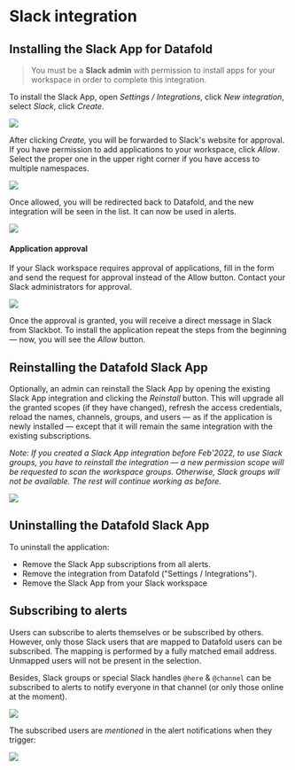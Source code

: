 # Slack integration

## Installing the Slack App for Datafold

> You must be a **Slack admin** with permission to install apps for your workspace in order to complete this integration.


To install the Slack App, open _Settings / Integrations_, click _New integration_, select _Slack_, click _Create_.&#x20;

![](<../../../.gitbook/assets/image (99).png>)

After clicking _Create,_ you will be forwarded to Slack's website for approval. If you have permission to add applications to your workspace, click _Allow_. Select the proper one in the upper right corner if you have access to multiple namespaces.

![](<../../../.gitbook/assets/image (80).png>)

Once allowed, you will be redirected back to Datafold, and the new integration will be seen in the list. It can now be used in alerts.

![](<../../../.gitbook/assets/image (141).png>)

#### Application approval

If your Slack workspace requires approval of applications, fill in the form and send the request for approval instead of the Allow button. Contact your Slack administrators for approval.&#x20;

![](<../../../.gitbook/assets/image (72).png>)

Once the approval is granted, you will receive a direct message in Slack from Slackbot. To install the application repeat the steps from the beginning — now, you will see the _Allow_ button.

## Reinstalling the Datafold Slack App

Optionally, an admin can reinstall the Slack App by opening the existing Slack App integration and clicking the _Reinstall_ button. This will upgrade all the granted scopes (if they have changed), refresh the access credentials, reload the names, channels, groups, and users — as if the application is newly installed — except that it will remain the same integration with the existing subscriptions.

_Note: If you created a Slack App integration before Feb'2022, to use Slack groups, you have to reinstall the integration — a new permission scope will be requested to scan the workspace groups. Otherwise, Slack groups will not be available. The rest will continue working as before._

![](<../../../.gitbook/assets/image (132).png>)

## Uninstalling the Datafold Slack App

To uninstall the application:

* Remove the Slack App subscriptions from all alerts.
* Remove the integration from Datafold ("Settings / Integrations").
* Remove the Slack App from your Slack workspace

## Subscribing to alerts

Users can subscribe to alerts themselves or be subscribed by others. However, only those Slack users that are mapped to Datafold users can be subscribed. The mapping is performed by a fully matched email address. Unmapped users will not be present in the selection.

Besides, Slack groups or special Slack handles `@here` & `@channel` can be subscribed to alerts to notify everyone in that channel (or only those online at the moment).

![](<../../../.gitbook/assets/image (267).png>)

The subscribed users are _mentioned_ in the alert notifications when they trigger:

![](<../../../.gitbook/assets/image (263).png>)
